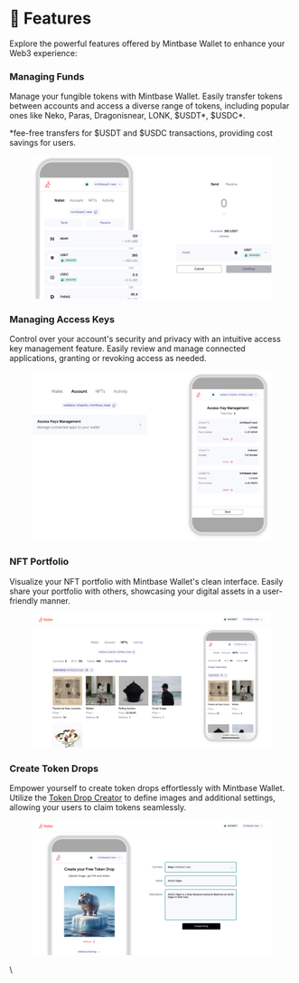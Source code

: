 # 🤩 Features

Explore the powerful features offered by Mintbase Wallet to enhance your Web3 experience:

### Managing Funds

Manage your fungible tokens with Mintbase Wallet. Easily transfer tokens between accounts and access a diverse range of tokens, including popular ones like Neko, Paras, Dragonisnear, LONK, $USDT\*, $USDC\*.

\*fee-free transfers for $USDT and $USDC transactions, providing cost savings for users.

<figure><img src="../.gitbook/assets/Group 7349.png" alt="" width="563"><figcaption></figcaption></figure>

### Managing Access Keys

Control over your account's security and privacy with an intuitive access key management feature. Easily review and manage connected applications, granting or revoking access as needed.

<figure><img src="../.gitbook/assets/Group 7352.png" alt="" width="563"><figcaption></figcaption></figure>

### NFT Portfolio

Visualize your NFT portfolio with Mintbase Wallet's clean interface. Easily share your portfolio with others, showcasing your digital assets in a user-friendly manner.

<figure><img src="../.gitbook/assets/FT wallet post-1600x900 (6).png" alt=""><figcaption></figcaption></figure>

### Create Token Drops

Empower yourself to create token drops effortlessly with Mintbase Wallet. Utilize the [Token Drop Creator](http://wallet.mintbase.xyz/create-drop) to define images and additional settings, allowing your users to claim tokens seamlessly.

<figure><img src="../.gitbook/assets/FT wallet post-1600x900 (7).png" alt=""><figcaption></figcaption></figure>

\
